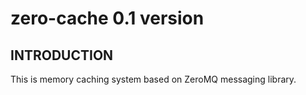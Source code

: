 # zero-cache 0.1 version

## INTRODUCTION

This is memory caching system based on ZeroMQ messaging library.
